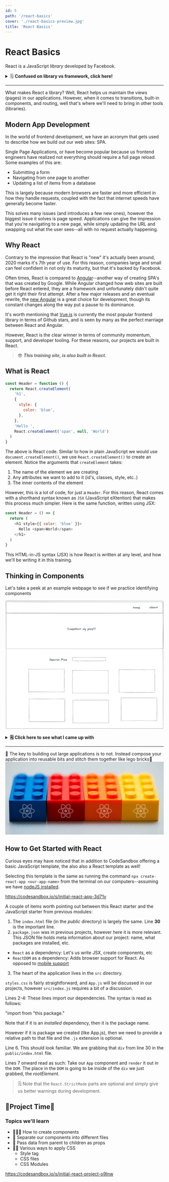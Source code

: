 ```yaml
---
id: 5
path: '/react-basics'
cover: './react-basics-preview.jpg'
title: 'React Basics'
---
```


# React Basics

React is a JavaScript _library_ developed by Facebook.

<details>
  <summary>🗒️ <b>Confused on library vs framework, click here!</b></summary>

  <p>Think of a library as a dependency--a tool needed to complete a project. Tools likely will involve the need for other tools. Hammer + Nail, toothbrush + toothpaste, etc. A framework is more like the system used to complete the project: Do it yourself vs Contracting out. </p>
  
  <p>An example is a sprinkler system: A hose with a spray nozzle is the library, whereas automated sprinklers are a framework. </p>
  
  <p>Why? Because with automated sprinklers, you have the luxury of not having to do as much work, but are limited to where the sprinklers are placed. Which a hose and nozzle, you have the freedom to water where you'd like, but requires more effort.</p>
</details>

---

What makes React a library? Well, React helps us maintain the views (pages) in our applications. However, when it comes to transitions, built-in components, and routing, well that's where we'll need to bring in other tools (libraries).

## Modern App Development

In the world of frontend development, we have an acronym that gets used to describe how we build out our web sites: SPA.

Single Page Applications, or have become popular because us frontend engineers have realized not everything should require a full page reload. Some examples of this are:

- Submitting a form
- Navigating from one page to another
- Updating a list of items from a database

This is largely because modern browsers are faster and more efficient in how they handle requests, coupled with the fact that internet speeds have generally become faster.

This solves many issues (and introduces a few new ones), however the biggest issue it solves is page speed. Applications can give the impression that you're navigating to a new page, while simply updating the URL and swapping out what the user sees--all with no request actually happening.

## Why React

Contrary to the impression that React is "new" it's actually been around, 2020 marks it's 7th year of use. For this reason, companies large and small can feel confident in not only its maturity, but that it's backed by Facebook.

Often times, React is compared to [Angular](https://angularjs.org/)--another way of creating SPA's that was created by Google. While Angular changed how web sites are built before React entered, they are a framework and unfortunately didn't quite get it right their first attempt. After a few major releases and an eventual rewrite, the [new Angular](https://angular.io/) is a great choice for development, though its constant changes along the way put a pause to its dominance.

It's worth mentioning that [Vue.js](https://vuejs.org/) is currently the most popular frontend library in terms of Github stars, and is seen by many as the perfect marriage between React and Angular.

However, React is the clear winner in terms of community momentum, support, and developer tooling. For these reasons, our projects are built in React.

> 😎 **_This training site, is also built in React._**

## What is React

```js
const Header = function () {
  return React.createElement(
    'h1',
    {
      style: {
        color: 'blue',
      },
    },
    'Hello ',
    React.createElement('span', null, 'World')
  )
}
```

The above is React code. Similar to how in plain JavaScript we would use `document.createElement()`, we use `React.createElement()` to create an element. Notice the arguments that `createElement` takes:

1. The name of the element we are creating
2. Any attributes we want to add to it (id's, classes, style, etc..)
3. The inner contents of the element

However, this is a lot of code, for just a `Header`. For this reason, React comes with a shorthand syntax known as `JSX` (JavaScript eXtention) that makes this process much simpler. Here is the same function, written using JSX:

```js
const Header = () => {
  return (
    <h1 style={{ color: 'blue' }}>
      Hello <span>World</span>
    </h1>
  )
}
```

This HTML-in-JS syntax (JSX) is how React is written at any level, and how we'll be writing it in this training.

## Thinking in Components

Let's take a peek at an example webpage to see if we practice identifying components

![excalidraw component page](./excalidraw-component-page.png)

<details>
<summary><b>🗒️ Click here to see what I came up with</b></summary>
<ol>
<li> <b>Navbar</b></li>
<li> <b>Header</b></li>
<li> <b>SearchForm</b></li>
<li> <b>BoxList</b></li>
<li> <b>BoxListItem</b></li>
<li> <b>😮The page itself</b></li>
</ol>
</details>

---

🌟 The key to building out large applications is to not. Instead compose your application into reusable bits and stitch them together like lego bricks🌟
![react lego](./react-lego.jpeg)

## How to Get Started with React

Curious eyes may have noticed that in addition to CodeSandbox offering a basic JavaScript template, the also also a React template as well!

Selecting this template is the same as running the command `npx create-react-app <our-app-name>` from the terminal on our computers--assuming we have [nodeJS installed](https://nodejs.org/en/).

https://codesandbox.io/s/initial-react-app-3d71v

A couple of items worth pointing out between this React starter and the JavaScript starter from previous modules:

1. The `index.html` file (in the _public_ directory) is largely the same. Line **30** is the important line.
2. `package.json` was in previous projects, however here it is more relevant. This JSON file holds meta information about our project: name, what packages are installed, etc.

- `React` as a dependency: Let's us write JSX, create components, etc
- `ReactDOM` as a dependency: Adds browser support for React. As opposed to [mobile support](https://reactnative.dev/)

3. The heart of the application lives in the `src` directory.

`styles.css` is fairly straightforward, and `App.js` will be discussed in our projects, however `src/index.js` requires a bit of a discussion.

Lines 2-4: These lines import our dependencies. The syntax is read as follows:

"import <DefaultName> from "this package."

Note that if it is an _installed_ dependency, then it is the package name.

However if it is package we created (like App.js), then we need to provide a relative path to that file and the `.js` extension is optional.

Line 6. This should look familiar. We are grabbing that `div` from line 30 in the `public/index.html` file.

Lines 7 onward read as such: Take our `App` component and `render` it out in the `DOM`. The place in the `DOM` is going to be inside of the `div` we just grabbed, the _rootElement_.

> 🗒️ Note that the `React.StrictMode` parts are optional and simply give us better warnings during development.

## 🚨Project Time🚨

### Topics we'll learn

- 👷🏽‍♀️ How to create components
- 📁 Separate our components into different files
- 🔀 Pass data from parent to children as props
- 💅🏽 Various ways to apply CSS
  - Style tag
  - CSS files
  - CSS Modules

https://codesandbox.io/s/initial-react-project-o9lnw
